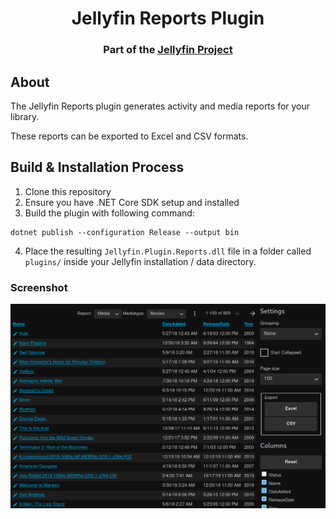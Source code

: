 <h1 align="center">Jellyfin Reports Plugin</h1>
<h3 align="center">Part of the <a href="https://jellyfin.org/">Jellyfin Project</a></h3>

## About
The Jellyfin Reports plugin generates activity and media reports for your library.

These reports can be exported to Excel and CSV formats.

## Build & Installation Process
1. Clone this repository
2. Ensure you have .NET Core SDK setup and installed
3. Build the plugin with following command:
```
dotnet publish --configuration Release --output bin
```
4. Place the resulting `Jellyfin.Plugin.Reports.dll` file in a folder called `plugins/` inside your Jellyfin installation / data directory.

### Screenshot
<img src=screenshot.png>
